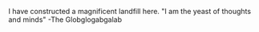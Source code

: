 I have constructed a magnificent landfill here.
"I am the yeast of thoughts and minds" -The Globglogabgalab
